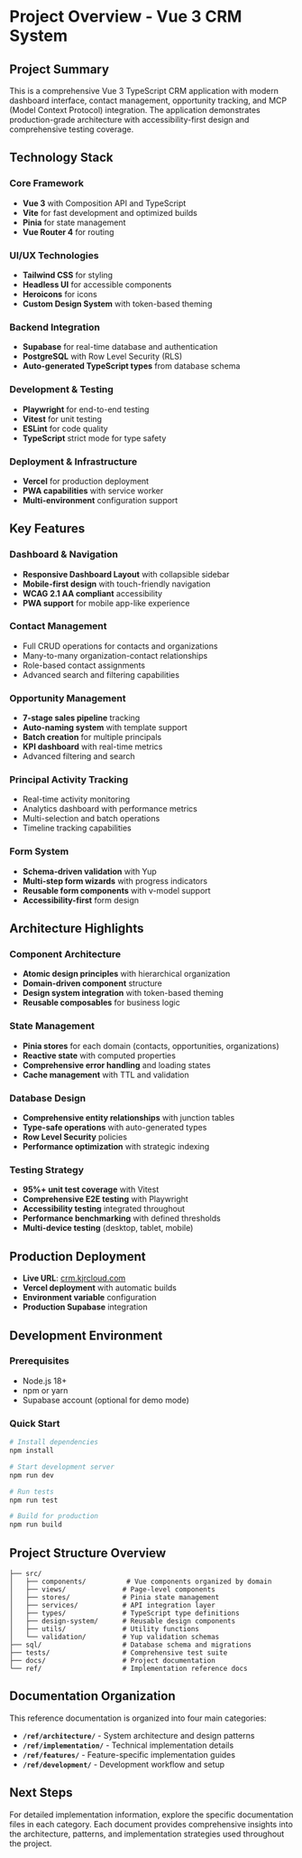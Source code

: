 # Project Overview - Vue 3 CRM System

## Project Summary

This is a comprehensive Vue 3 TypeScript CRM application with modern dashboard interface, contact management, opportunity tracking, and MCP (Model Context Protocol) integration. The application demonstrates production-grade architecture with accessibility-first design and comprehensive testing coverage.

## Technology Stack

### Core Framework
- **Vue 3** with Composition API and TypeScript
- **Vite** for fast development and optimized builds
- **Pinia** for state management
- **Vue Router 4** for routing

### UI/UX Technologies
- **Tailwind CSS** for styling
- **Headless UI** for accessible components
- **Heroicons** for icons
- **Custom Design System** with token-based theming

### Backend Integration
- **Supabase** for real-time database and authentication
- **PostgreSQL** with Row Level Security (RLS)
- **Auto-generated TypeScript types** from database schema

### Development & Testing
- **Playwright** for end-to-end testing
- **Vitest** for unit testing
- **ESLint** for code quality
- **TypeScript** strict mode for type safety

### Deployment & Infrastructure
- **Vercel** for production deployment
- **PWA capabilities** with service worker
- **Multi-environment** configuration support

## Key Features

### Dashboard & Navigation
- **Responsive Dashboard Layout** with collapsible sidebar
- **Mobile-first design** with touch-friendly navigation
- **WCAG 2.1 AA compliant** accessibility
- **PWA support** for mobile app-like experience

### Contact Management
- Full CRUD operations for contacts and organizations
- Many-to-many organization-contact relationships
- Role-based contact assignments
- Advanced search and filtering capabilities

### Opportunity Management
- **7-stage sales pipeline** tracking
- **Auto-naming system** with template support
- **Batch creation** for multiple principals
- **KPI dashboard** with real-time metrics
- Advanced filtering and search

### Principal Activity Tracking
- Real-time activity monitoring
- Analytics dashboard with performance metrics
- Multi-selection and batch operations
- Timeline tracking capabilities

### Form System
- **Schema-driven validation** with Yup
- **Multi-step form wizards** with progress indicators
- **Reusable form components** with v-model support
- **Accessibility-first** form design

## Architecture Highlights

### Component Architecture
- **Atomic design principles** with hierarchical organization
- **Domain-driven component** structure
- **Design system integration** with token-based theming
- **Reusable composables** for business logic

### State Management
- **Pinia stores** for each domain (contacts, opportunities, organizations)
- **Reactive state** with computed properties
- **Comprehensive error handling** and loading states
- **Cache management** with TTL and validation

### Database Design
- **Comprehensive entity relationships** with junction tables
- **Type-safe operations** with auto-generated types
- **Row Level Security** policies
- **Performance optimization** with strategic indexing

### Testing Strategy
- **95%+ unit test coverage** with Vitest
- **Comprehensive E2E testing** with Playwright
- **Accessibility testing** integrated throughout
- **Performance benchmarking** with defined thresholds
- **Multi-device testing** (desktop, tablet, mobile)

## Production Deployment

- **Live URL**: [crm.kjrcloud.com](https://crm.kjrcloud.com)
- **Vercel deployment** with automatic builds
- **Environment variable** configuration
- **Production Supabase** integration

## Development Environment

### Prerequisites
- Node.js 18+ 
- npm or yarn
- Supabase account (optional for demo mode)

### Quick Start
```bash
# Install dependencies
npm install

# Start development server
npm run dev

# Run tests
npm run test

# Build for production
npm run build
```

## Project Structure Overview

```
├── src/
│   ├── components/          # Vue components organized by domain
│   ├── views/              # Page-level components
│   ├── stores/             # Pinia state management
│   ├── services/           # API integration layer
│   ├── types/              # TypeScript type definitions
│   ├── design-system/      # Reusable design components
│   ├── utils/              # Utility functions
│   └── validation/         # Yup validation schemas
├── sql/                    # Database schema and migrations
├── tests/                  # Comprehensive test suite
├── docs/                   # Project documentation
└── ref/                    # Implementation reference docs
```

## Documentation Organization

This reference documentation is organized into four main categories:

- **`/ref/architecture/`** - System architecture and design patterns
- **`/ref/implementation/`** - Technical implementation details
- **`/ref/features/`** - Feature-specific implementation guides
- **`/ref/development/`** - Development workflow and setup

## Next Steps

For detailed implementation information, explore the specific documentation files in each category. Each document provides comprehensive insights into the architecture, patterns, and implementation strategies used throughout the project.